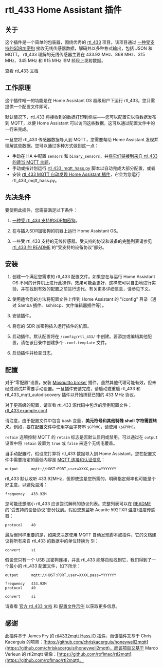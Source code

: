 # rtl_433 Home Assistant 插件

## 关于

这个插件是一个简单的包装器，围绕优秀的 [rtl_433](https://github.com/merbanan/rtl_433) 项目，该项目通过 [一种受支持的SDR加密狗](https://triq.org/rtl_433/HARDWARE.html) 接收无线传感器数据，解码并以多种格式输出，包括 JSON 和 MQTT。 rtl_433 理解的无线传感器主要在 433.92 MHz、868 MHz、315 MHz、345 MHz 和 915 MHz ISM 频段上发射数据。

[查看 rtl_433 文档](https://triq.org/rtl_433)

## 工作原理

这个插件唯一的功能是在 Home Assistant OS 超级用户下运行 rtl_433。您只需提供一个配置文件即可。

默认情况下，rtl_433 将接收到的数据打印到终端——您可以配置它以将数据发布到 MQTT，以便 Home Assistant 可以访问这些数据，这可以通过配置文件中的一行来完成。

一旦您将 rtl_433 传感器数据导入到 MQTT，您需要帮助 Home Assistant 发现并理解这些数据。您可以通过多种方式做到这一点：

  * 手动在 HA 中配置 `sensors` 和 `binary_sensors`，并[将它们链接到来自 rtl_433 的适当 MQTT 主题](https://www.home-assistant.io/integrations/sensor.mqtt/)，
  * 手动或按计划运行 [rtl_433_mqtt_hass.py](https://github.com/merbanan/rtl_433/tree/master/examples/rtl_433_mqtt_hass.py) 脚本以自动完成大部分配置，或者
  * 安装 [rtl_433 MQTT 自动发现 Home Assistant 插件](https://github.com/pbkhrv/rtl_433-hass-addons/tree/main/rtl_433_mqtt_autodiscovery)，它会为您运行 rtl_433_mqtt_hass.py。

## 先决条件

要使用此插件，您需要满足以下条件：

 1. [一种受 rtl_433 支持的SDR加密狗](https://triq.org/rtl_433/HARDWARE.html)。

 2. 在与插入SDR加密狗的机器上运行 Home Assistant OS。

 3. 一些受 rtl_433 支持的无线传感器。受支持的协议和设备的完整列表请参见 [rtl_433 的 README](https://github.com/merbanan/rtl_433/blob/master/README.md) 的“受支持的设备协议”部分。

## 安装

 1. 创建一个满足您需求的 rtl_433 配置文件。如果您在与运行 Home Assistant OS 不同的计算机上进行此操作，效果可能会更好，这样您可以自由地进行实验，并在找到有效的配置之前进行迭代。有关更多详细信息，请参见下文。

 2. 使用适合您的方法将配置文件上传到 Home Assistant 的 "/config" 目录（通过 Samba 插件、ssh/scp、文件编辑器插件等）。

 3. 安装插件。

 5. 将您的 SDR 加密狗插入运行插件的机器。

 5. 启动插件。默认配置将在 `/config/rtl_433/` 中创建。要添加或编辑其他配置，请在该目录中创建多个 `.conf.template` 文件。

 6. 启动插件并检查日志。

## 配置

对于“零配置”设置，安装 [Mosquitto broker](https://github.com/home-assistant/addons/blob/master/mosquitto/DOCS.md) 插件。虽然其他代理可能有效，但未经过测试并需要手动设置。一旦插件安装完成，请启动或重启 rtl_433 和 rtl_433_mqtt_autodiscovery 插件以开始捕获已知的 433 MHz 协议。

对于更高级的配置，请查看 rtl_433 源代码中包含的示例配置文件：[rtl_433.example.conf](https://github.com/merbanan/rtl_433/blob/master/conf/rtl_433.example.conf)

请注意，由于配置文件中包含 bash 变量，**美元符号和其他特殊 shell 字符需要转义**。例如，要在配置文件中使用字面字符串 `$GPRMC`，请使用 `\$GPRMC`。

`retain` 选项控制 MQTT 的 `retain` 标志是否默认启用或禁用。可以通过在 `output` 设置中将 `retain` 设置为 `true` 或 `false` 来逐个无线电覆盖。

当手动配置时，假设您打算将 rtl_433 数据导入到 Home Assistant，您在配置文件中需要指定的最低内容是 [MQTT 连接和认证信息](https://triq.org/rtl_433/OPERATION.html#mqtt-output)：

```
output      mqtt://HOST:PORT,user=XXXX,pass=YYYYYYY
```

rtl_433 默认收听 433.92MHz，但即使这是您所需的，明确指定频率也可能是个好主意，以避免混淆：

```
frequency   433.92M
```

您可能还想缩小 rtl_433 应该尝试解码的协议列表。完整列表可以在 [README](https://github.com/merbanan/rtl_433/blob/master/README.md) 的“受支持的设备协议”部分找到。假设您想监听 Acurite 592TXR 温度/湿度传感器：

```
protocol    40
```

最后但同样重要的是，如果您决定使用 MQTT 自动发现脚本或插件，它的文档建议将所有来自 rtl_433 的数据中的单位转换为 SI：

```
convert     si
```

假设您只有一个 USB 加密狗连接，并且 rtl_433 能够自动找到它，我们得到了一个最小的 rtl_433 配置文件，如下所示：

```
output      mqtt://HOST:PORT,user=XXXX,pass=YYYYYYY

frequency   433.92M
protocol    40

convert     si
```

请查看 [官方 rtl_433 文档](https://triq.org/rtl_433) 和 [配置文件示例](https://github.com/merbanan/rtl_433/tree/master/conf) 以获取更多信息。

## 感谢

此插件基于 James Fry 的 [rtl4332mqtt Hass.IO 插件](https://github.com/james-fry/hassio-addons/tree/master/rtl4332mqtt)，而该插件又基于 Chris Kacerguis 的项目：[https://github.com/chriskacerguis/honeywell2mqtt](https://github.com/chriskacerguis/honeywell2mqtt)，而该项目又基于 Marco Verleun 的 rtl2mqtt 镜像：[https://github.com/roflmao/rtl2mqtt](https://github.com/roflmao/rtl2mqtt)。